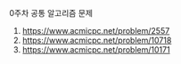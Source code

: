 0주차 공통 알고리즘 문제

1. https://www.acmicpc.net/problem/2557
2. https://www.acmicpc.net/problem/10718
3. https://www.acmicpc.net/problem/10171